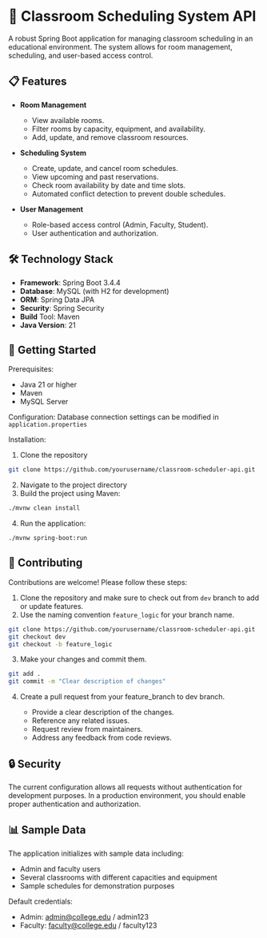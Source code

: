 # 📌 Classroom Scheduling System API

A robust Spring Boot application for managing classroom scheduling in an
educational environment. The system allows for room management, scheduling, and
user-based access control.

## 📋 Features

- **Room Management**
    - View available rooms.
    - Filter rooms by capacity, equipment, and availability.
    - Add, update, and remove classroom resources.
- **Scheduling System**

    - Create, update, and cancel room schedules.
    - View upcoming and past reservations.
    - Check room availability by date and time slots.
    - Automated conflict detection to prevent double schedules.

- **User Management**
    - Role-based access control (Admin, Faculty, Student).
    - User authentication and authorization.

## 🛠️ Technology Stack

- **Framework**: Spring Boot 3.4.4
- **Database**: MySQL (with H2 for development)
- **ORM**: Spring Data JPA
- **Security**: Spring Security
- **Build** Tool: Maven
- **Java Version**: 21

## 🚀 Getting Started

Prerequisites:

- Java 21 or higher
- Maven
- MySQL Server

Configuration:
Database connection settings can be modified in `application.properties`

Installation:

1. Clone the repository

```bash
git clone https://github.com/yourusername/classroom-scheduler-api.git
```

2. Navigate to the project directory
3. Build the project using Maven:

```bash
./mvnw clean install
```

4. Run the application:

```bash
./mvnw spring-boot:run
```

## 🤝 Contributing

Contributions are welcome! Please follow these steps:

1. Clone the repository and make sure to check out from `dev` branch to add
   or update features.
2. Use the naming convention `feature_logic` for your branch name.

```bash
git clone https://github.com/yourusername/classroom-scheduler-api.git
git checkout dev
git checkout -b feature_logic
```

3. Make your changes and commit them.

```bash
git add .
git commit -m "Clear description of changes"
```

4. Create a pull request from your feature_branch to dev branch.

    - Provide a clear description of the changes.
    - Reference any related issues.
    - Request review from maintainers.
    - Address any feedback from code reviews.

## 🔒 Security

The current configuration allows all requests without authentication for
development purposes. In a production environment, you should enable proper
authentication and authorization.

## 📊 Sample Data

The application initializes with sample data including:

- Admin and faculty users
- Several classrooms with different capacities and equipment
- Sample schedules for demonstration purposes

Default credentials:

- Admin: admin@college.edu / admin123
- Faculty: faculty@college.edu / faculty123
